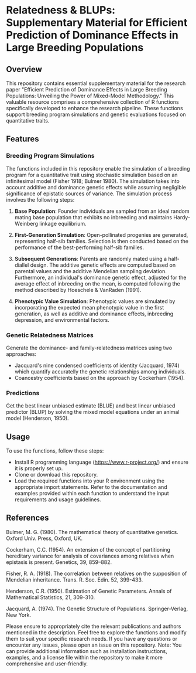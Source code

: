 # Relatedness & BLUPs: Supplementary Material for Efficient Prediction of Dominance Effects in Large Breeding Populations

## Overview
This repository contains essential supplementary material for the research paper "Efficient Prediction of Dominance Effects in Large Breeding Populations: Unveiling the Power of Mixed-Model Methodology." This valuable resource comprises a comprehensive collection of R functions specifically developed to enhance the research pipeline. These functions support breeding program simulations and genetic evaluations focused on quantitative traits.

## Features

### Breeding Program Simulations
The functions included in this repository enable the simulation of a breeding program for a quantitative trait using stochastic simulation based on an infinitesimal model (Fisher 1918; Bulmer 1980). The simulation takes into account additive and dominance genetic effects while assuming negligible significance of epistatic sources of variance. The simulation process involves the following steps:

1. **Base Population**: Founder individuals are sampled from an ideal random mating base population that exhibits no inbreeding and maintains Hardy-Weinberg linkage equilibrium.

2. **First-Generation Simulation**: Open-pollinated progenies are generated, representing half-sib families. Selection is then conducted based on the performance of the best-performing half-sib families.

3. **Subsequent Generations**: Parents are randomly mated using a half-diallel design. The additive genetic effects are computed based on parental values and the additive Mendelian sampling deviation. Furthermore, an individual's dominance genetic effect, adjusted for the average effect of inbreeding on the mean, is computed following the method described by Hoeschele & VanRaden (1991).

4. **Phenotypic Value Simulation**: Phenotypic values are simulated by incorporating the expected mean phenotypic value in the first generation, as well as additive and dominance effects, inbreeding depression, and environmental factors.

### Genetic Relatedness Matrices
Generate the dominance- and family-relatedness matrices using two approaches:
*	Jacquard's nine condensed coefficients of identity (Jacquard, 1974) which quantify accuratelly the genetic relationships among individuals.
*	Coancestry coefficients based on the approach by Cockerham (1954).

### Predictions
Get the best linear unbiased estimate (BLUE) and best linear unbiased predictor (BLUP) by solving the mixed model equations under an animal model (Henderson, 1950).

## Usage
To use the functions, follow these steps:
* Install R programming language (https://www.r-project.org/) and ensure it is properly set up.
* Clone or download this repository.
* Load the required functions into your R environment using the appropriate import statements.
Refer to the documentation and examples provided within each function to understand the input requirements and usage guidelines.

## References
Bulmer, M. G. (1980). The mathematical theory of quantitative genetics. Oxford Univ. Press, Oxford, UK.   

Cockerham, C.C. (1954). An extension of the concept of partitioning hereditary variance for analysis of covariances among relatives when epistasis is present. Genetics, 39, 859–882.

Fisher, R. A. (1918). The correlation between relatives on the supposition of Mendelian inheritance. Trans. R. Soc. Edin. 52, 399-433.

Henderson, C.R. (1950). Estimation of Genetic Parameters. Annals of Mathematical Statistics, 21, 309-310.

Jacquard, A. (1974). The Genetic Structure of Populations. Springer-Verlag, New York.

Please ensure to appropriately cite the relevant publications and authors mentioned in the description.
Feel free to explore the functions and modify them to suit your specific research needs.
If you have any questions or encounter any issues, please open an issue on this repository.
Note: You can provide additional information such as installation instructions, examples, and a license file within the repository to make it more comprehensive and user-friendly.








